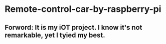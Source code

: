 # Remote-control-car-by-raspberry-pi

<h2 dir=auto><b>Forword:</b> It is my iOT project. I know it's not remarkable, yet I tyied my best.</h2>

